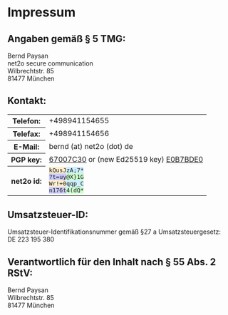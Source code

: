 Impressum
=========

Angaben gemäß § 5 TMG:
----------------------

Bernd Paysan<br/>
net2o secure communication<br/>
Wilbrechtstr. 85<br/>
81477 München

Kontakt:
--------

<table><tr>
<th>Telefon:</th>
<td>+498941154655</td></tr>
<tr><th>Telefax:</th>
<td>+498941154656</td></tr>
<tr><th>E-Mail:</th>
<td>bernd (at) net2o (dot) de</td>
<tr><th>PGP key:</th>
<td><a href="//net2o.de/bernd@net2o.de.gpg.asc">67007C30</a> or (new Ed25519 key) <a href="//net2o.de/bernd@net2o.de.asc">E0B7BDE0</a></td</tr>
<tr><th>net2o id:</th>
<td><tt><!--
--><div><span style="background-color: #fec">kQusJ</span><!--
--><span style="background-color: #cef">zA;7*</span></div><!--
--><div><span style="background-color: #ccf">?t=uy</span><!--
--><span style="background-color: #cfc">@X}1G</span></div><!--
--><div><span style="background-color: #fec">Wr!+0</span><!--
--><span style="background-color: #cef">qqp_C</span></div><!--
--><div><span style="background-color: #ccf">n176t</span><!--
--><span style="background-color: #cfc">4(dQ*</span></div></tt></td>
</tr></table>

Umsatzsteuer-ID:
----------------

Umsatzsteuer-Identifikationsnummer gemäß §27 a Umsatzsteuergesetz:<br/>
DE 223 195 380

Verantwortlich für den Inhalt nach § 55 Abs. 2 RStV:
----------------------------------------------------

Bernd Paysan<br/>
Wilbrechtstr. 85<br/>
81477 München
